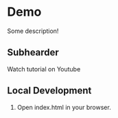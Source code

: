 # Demo

Some description!

## Subhearder

Watch tutorial on Youtube

##  Local Development

1. Open index.html in your browser.